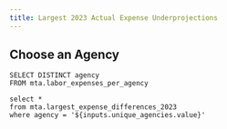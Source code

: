 ```yaml
---
title: Largest 2023 Actual Expense Underprojections
---
```


## Choose an Agency

```unique_agency
SELECT DISTINCT agency
FROM mta.labor_expenses_per_agency
```


<Dropdown
    name=unique_agencies
    data={unique_agency}
    value=agency
    title="Select an Agency" 
    defaultValue="LIRR"
/>


```agency_expenses
select * 
from mta.largest_expense_differences_2023
where agency = '${inputs.unique_agencies.value}' 
```

<BarChart 
    data={agency_expenses}
    x=general_ledger
    y=difference
    yFmt=usd
    chartAreaHeight=400
    showAllAxisLabels=true
    labels=true
/>